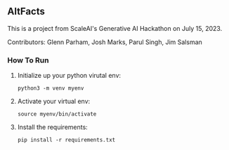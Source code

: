 ## AltFacts

This is a project from ScaleAI's Generative AI Hackathon on July 15, 2023.

Contributors: Glenn Parham, Josh Marks, Parul Singh, Jim Salsman

### How To Run

1. Initialize up your python virutal env:

   `python3 -m venv myenv`

2. Activate your virtual env:

   `source myenv/bin/activate`

3. Install the requirements:

   `pip install -r requirements.txt`
